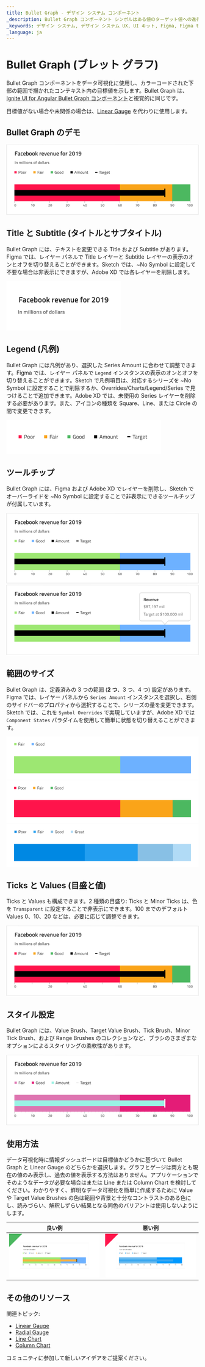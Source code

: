 ```yaml
---
title: Bullet Graph - デザイン システム コンポーネント
_description: Bullet Graph コンポーネント シンボルはある値のターゲット値への進行度を可視化します。
_keywords: デザイン システム, デザイン システム UX, UI キット, Figma, Figma to Angular, Figma からコードをエクスポート, Figma to HTML, Figma UI キット, Sketch, Ignite UI for Angular, Sketch to Angular, Angular, Angular デザイン システム, Sketch からコードをエクスポート, Angular 用のデザイン キット, Sketch HTML, Sketch to HTML, Sketch UI キット, Adobe XD, Adobe XD to Angular, Adobe XD からコードをエクスポート, Adobe XD to HTML, Adobe XD UI キット
_language: ja
---
```


# Bullet Graph (ブレット グラフ)

Bullet Graph コンポーネントをデータ可視化に使用し、カラーコードされた下部の範囲で描かれたコンテキスト内の目標値を示します。Bullet Graph は、[Ignite UI for Angular Bullet Graph コンポーネント](https://jp.infragistics.com/products/ignite-ui-angular/angular/components/bulletgraph.html)と視覚的に同じです。

目標値がない場合や未関係の場合は、[Linear Gauge](linear-gauge.md) を代わりに使用します。

## Bullet Graph のデモ

<img class="responsive-img" src="../images/bullet_graph_three_ranges_demo.png" srcset="../images/bullet_graph_three_ranges_demo@2x.png 2x" />

## Title と Subtitle (タイトルとサブタイトル)

Bullet Graph には、テキストを変更できる Title および Subtitle があります。Figma では、レイヤー パネルで Title レイヤーと Subtitle レイヤーの表示のオンとオフを切り替えることができます。Sketch では、~No Symbol に設定して不要な場合は非表示にできますが、Adobe XD では各レイヤーを削除します。

<img class="responsive-img" src="../images/bullet_graph_title.png" srcset="../images/bullet_graph_title@2x.png 2x" />

## Legend (凡例)

Bullet Graph には凡例があり、選択した Series Amount に合わせて調整できます。Figma では、レイヤー パネルで `Legend` インスタンスの表示のオンとオフを切り替えることができます。Sketch で凡例項目は、対応するシリーズを ~No Symbol に設定することで削除するか、Overrides/Charts/Legend/Series で見つけることで追加できます。Adobe XD では、未使用の Series レイヤーを削除する必要があります。また、アイコンの種類を Square、Line、または Circle の間で変更できます。

<img class="responsive-img" src="../images/bullet_graph_legend.png" srcset="../images/bullet_graph_legend@2x.png 2x" />

## ツールチップ

Bullet Graph には、Figma および Adobe XD でレイヤーを削除し、Sketch でオーバーライドを ~No Symbol に設定することで非表示にできるツールチップが付属しています。

<img class="responsive-img" src="../images/bullet_graph_tooltip-off.png" srcset="../images/bullet_graph_tooltip-off@2x.png 2x" />
<img class="responsive-img" src="../images/bullet_graph_tooltip-on.png" srcset="../images/bullet_graph_tooltip-on@2x.png 2x" />

## 範囲のサイズ

Bullet Graph は、定義済みの 3 つの範囲 (**2 つ**、3 つ、4 つ) 設定があります。Figma では、レイヤー パネルから `Series Amount` インスタンスを選択し、右側のサイドバーのプロパティから選択することで、シリーズの量を変更できます。Sketch では、これを `Symbol Overrides` で実現していますが、Adobe XD では `Component States` パラダイムを使用して簡単に状態を切り替えることができます。

<img class="responsive-img" src="../images/bullet_graph_two_ranges.png" srcset="../images/bullet_graph_two_ranges@2x.png 2x" />
<img class="responsive-img" src="../images/bullet_graph_three_ranges.png" srcset="../images/bullet_graph_three_ranges@2x.png 2x" />
<img class="responsive-img" src="../images/bullet_graph_four_ranges.png" srcset="../images/bullet_graph_four_ranges@2x.png 2x" />

## Ticks と Values (目盛と値)

Ticks と Values も構成できます。2 種類の目盛り: Ticks と Minor Ticks は、色を `Transparent` に設定することで非表示にできます。100 までのデフォルト Values 0、10、20 などは、必要に応じて調整できます。

<img class="responsive-img" src="../images/bullet_graph_values.png" srcset="../images/bullet_graph_values@2x.png 2x" />

## スタイル設定

Bullet Graph には、Value Brush、Target Value Brush、Tick Brush、Minor Tick Brush、および Range Brushes のコレクションなど、ブラシのさまざまなオプションによるスタイリングの柔軟性があります。

<img class="responsive-img" src="../images/bullet_graph_styling.png" srcset="../images/bullet_graph_styling@2x.png 2x" />

## 使用方法

データ可視化時に情報ダッシュボードは目標値かどうかに基づいて Bullet Graph と Linear Gauge のどちらかを選択します。グラフとゲージは両方とも現在の値のみ表示し、過去の値を表示する方法はありません。アプリケーションでそのようなデータが必要な場合はまたは Line または Column Chart を検討してください。わかりやすく、鮮明なデータ可視化を簡単に作成するために Value や Target Value Brushes の色は範囲や背景と十分なコントラストのある色にし、読みづらい、解釈しずらい結果となる同色のバリアントは使用しないようにします。

| 良い例                                                                                 | 悪い例                                                                                  |
| ---------------------------------------------------------------------------------- | -------------------------------------------------------------------------------------- |
| <img class="responsive-img" src="../images/bullet_graph_do.png" srcset="../images/bullet_graph_do@2x.png 2x" /> | <img class="responsive-img" src="../images/bullet_graph_dont.png" srcset="../images/bullet_graph_dont@2x.png 2x" /> |

## その他のリソース

関連トピック:

- [Linear Gauge](linear-gauge.md)
- [Radial Gauge](radial-gauge.md)
- [Line Chart](line-chart.md)
- [Column Chart](column-chart.md)
  <div class="divider--half"></div>

コミュニティに参加して新しいアイデアをご提案ください。
